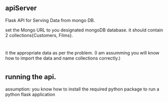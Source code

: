 ## apiServer
Flask API for Serving Data from mongo DB.

set the Mongo URL to you designated mongoDB database.
it should contain 2 collections{Customers, Films}.
#
it the appropriate data as per the problem. (I am assumming you will know how to import the data and name collections correctly.)
#
## running the api.
assumption: you know how to install the required python package to run a python flask application

